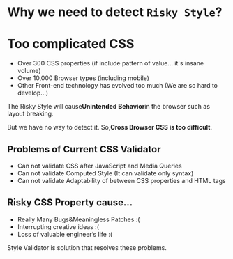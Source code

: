 Why we need to detect `Risky Style`?
============================

# Too complicated CSS

- Over 300 CSS properties (if include pattern of value... it's insane volume)
- Over 10,000 Browser types (including mobile)
- Other Front-end technology has evolved too much (We are so hard to develop...)

The Risky Style will cause**Unintended Behavior**in the browser such as layout breaking.

But we have no way to detect it. So,**Cross Browser CSS is too difficult**.


## Problems of Current CSS Validator

- Can not validate CSS after JavaScript and Media Queries
- Can not validate Computed Style (It can validate only syntax)
- Can not validate Adaptability of between CSS properties and HTML tags


## Risky CSS Property cause...

- Really Many Bugs&amp;Meaningless Patches :(
- Interrupting creative ideas :(
- Loss of valuable engineer’s life :(

Style Validator is solution that resolves these problems.

